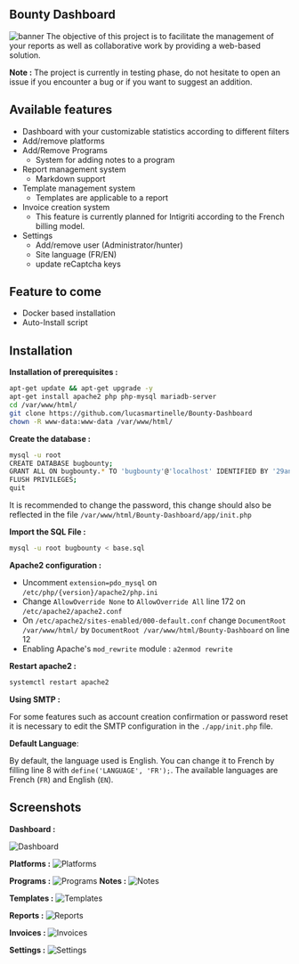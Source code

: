 
## Bounty Dashboard
![banner](https://zupimages.net/up/21/09/e6iu.png)
The objective of this project is to facilitate the management of your reports as well as collaborative work by providing a web-based solution.

**Note :** The project is currently in testing phase, do not hesitate to open an issue if you encounter a bug or if you want to suggest an addition.

## Available features
* Dashboard with your customizable statistics according to different filters
* Add/remove platforms
* Add/Remove Programs
  * System for adding notes to a program
* Report management system
  * Markdown support   
* Template management system
   * Templates are applicable to a report
* Invoice creation system
  * This feature is currently planned for Intigriti according to the French billing model.
* Settings
  * Add/remove user (Administrator/hunter)
  * Site language (FR/EN)
  * update reCaptcha keys

## Feature to come

* Docker based installation
* Auto-Install script

## Installation

**Installation of prerequisites :**

```bash
apt-get update && apt-get upgrade -y
apt-get install apache2 php php-mysql mariadb-server
cd /var/www/html/
git clone https://github.com/lucasmartinelle/Bounty-Dashboard
chown -R www-data:www-data /var/www/html/
```

**Create the database :**

```bash
mysql -u root
CREATE DATABASE bugbounty;
GRANT ALL ON bugbounty.* TO 'bugbounty'@'localhost' IDENTIFIED BY '29ani6ibuKzyayWvCrLBQuTXp674R5hy';
FLUSH PRIVILEGES;
quit
```

It is recommended to change the password, this change should also be reflected in the file  `/var/www/html/Bounty-Dashboard/app/init.php`

**Import the SQL File :**

```bash
mysql -u root bugbounty < base.sql
```
**Apache2 configuration :**

 * Uncomment `extension=pdo_mysql` on `/etc/php/{version}/apache2/php.ini`
 * Change `AllowOverride None` to `AllowOverride All` line 172 on `/etc/apache2/apache2.conf`
 * On `/etc/apache2/sites-enabled/000-default.conf` change `DocumentRoot /var/www/html/` by `DocumentRoot /var/www/html/Bounty-Dashboard` on line 12
 * Enabling Apache's `mod_rewrite` module : `a2enmod rewrite`

**Restart apache2 :** 

```bash
systemctl restart apache2
```

**Using SMTP :** 

For some features such as account creation confirmation or password reset it is necessary to edit the SMTP configuration in the `./app/init.php` file.

**Default Language**:

By default, the language used is English. You can change it to French by filling line 8 with `define('LANGUAGE', 'FR');`. The available languages are French (`FR`) and English (`EN`).

## Screenshots

**Dashboard :**

![Dashboard](https://zupimages.net/up/21/10/pvnt.png)

**Platforms :**
![Platforms](https://zupimages.net/up/21/09/zqhh.png)

**Programs :**
![Programs ](https://zupimages.net/up/21/09/k4ke.png)
**Notes :**
![Notes ](https://zupimages.net/up/21/10/b60z.png)

**Templates :**
![Templates ](https://zupimages.net/up/21/09/0buw.png)

**Reports :**
![Reports](https://zupimages.net/up/21/09/vavk.png)

**Invoices :**
![Invoices ](https://zupimages.net/up/21/09/76b4.png)

**Settings :**
![Settings ](https://zupimages.net/up/21/09/lgfw.png)